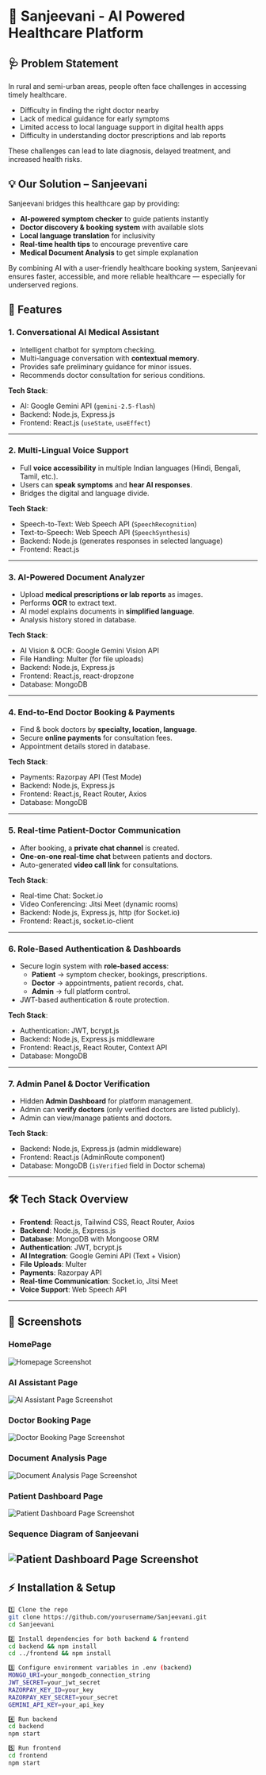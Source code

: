 # 🏥 Sanjeevani - AI Powered Healthcare Platform  

## 🩺 Problem Statement  
In rural and semi-urban areas, people often face challenges in accessing timely healthcare.  
- Difficulty in finding the right doctor nearby  
- Lack of medical guidance for early symptoms  
- Limited access to local language support in digital health apps  
- Difficulty in understanding doctor prescriptions and lab reports 

These challenges can lead to late diagnosis, delayed treatment, and increased health risks.  

## 💡 Our Solution – Sanjeevani  
Sanjeevani bridges this healthcare gap by providing:  
- **AI-powered symptom checker** to guide patients instantly  
- **Doctor discovery & booking system** with available slots    
- **Local language translation** for inclusivity  
- **Real-time health tips** to encourage preventive care
- **Medical Document Analysis** to get simple explanation 

By combining AI with a user-friendly healthcare booking system, Sanjeevani ensures faster, accessible, and more reliable healthcare — especially for underserved regions.  

## 🚀 Features  

### 1. Conversational AI Medical Assistant  
- Intelligent chatbot for symptom checking.  
- Multi-language conversation with **contextual memory**.  
- Provides safe preliminary guidance for minor issues.  
- Recommends doctor consultation for serious conditions.  

**Tech Stack**:  
- AI: Google Gemini API (`gemini-2.5-flash`)  
- Backend: Node.js, Express.js  
- Frontend: React.js (`useState`, `useEffect`)  

---

### 2. Multi-Lingual Voice Support   
- Full **voice accessibility** in multiple Indian languages (Hindi, Bengali, Tamil, etc.).  
- Users can **speak symptoms** and **hear AI responses**.  
- Bridges the digital and language divide.  

**Tech Stack**:  
- Speech-to-Text: Web Speech API (`SpeechRecognition`)  
- Text-to-Speech: Web Speech API (`SpeechSynthesis`)  
- Backend: Node.js (generates responses in selected language)  
- Frontend: React.js  

---

### 3. AI-Powered Document Analyzer  
- Upload **medical prescriptions or lab reports** as images.  
- Performs **OCR** to extract text.  
- AI model explains documents in **simplified language**.  
- Analysis history stored in database.  

**Tech Stack**:  
- AI Vision & OCR: Google Gemini Vision API  
- File Handling: Multer (for file uploads)  
- Backend: Node.js, Express.js  
- Frontend: React.js, react-dropzone  
- Database: MongoDB  

---

### 4. End-to-End Doctor Booking & Payments  
- Find & book doctors by **specialty, location, language**.  
- Secure **online payments** for consultation fees.  
- Appointment details stored in database.  

**Tech Stack**:  
- Payments: Razorpay API (Test Mode)  
- Backend: Node.js, Express.js  
- Frontend: React.js, React Router, Axios  
- Database: MongoDB  

---

### 5. Real-time Patient-Doctor Communication  
- After booking, a **private chat channel** is created.  
- **One-on-one real-time chat** between patients and doctors.  
- Auto-generated **video call link** for consultations.  

**Tech Stack**:  
- Real-time Chat: Socket.io  
- Video Conferencing: Jitsi Meet (dynamic rooms)  
- Backend: Node.js, Express.js, http (for Socket.io)  
- Frontend: React.js, socket.io-client  

---

### 6. Role-Based Authentication & Dashboards  
- Secure login system with **role-based access**:  
  - **Patient** → symptom checker, bookings, prescriptions.  
  - **Doctor** → appointments, patient records, chat.  
  - **Admin** → full platform control.  
- JWT-based authentication & route protection.  

**Tech Stack**:  
- Authentication: JWT, bcrypt.js  
- Backend: Node.js, Express.js middleware  
- Frontend: React.js, React Router, Context API  
- Database: MongoDB  

---

### 7. Admin Panel & Doctor Verification  
- Hidden **Admin Dashboard** for platform management.  
- Admin can **verify doctors** (only verified doctors are listed publicly).  
- Admin can view/manage patients and doctors.  

**Tech Stack**:  
- Backend: Node.js, Express.js (admin middleware)  
- Frontend: React.js (AdminRoute component)  
- Database: MongoDB (`isVerified` field in Doctor schema)  

---

## 🛠️ Tech Stack Overview  

- **Frontend**: React.js, Tailwind CSS, React Router, Axios  
- **Backend**: Node.js, Express.js  
- **Database**: MongoDB with Mongoose ORM  
- **Authentication**: JWT, bcrypt.js  
- **AI Integration**: Google Gemini API (Text + Vision)  
- **File Uploads**: Multer  
- **Payments**: Razorpay API  
- **Real-time Communication**: Socket.io, Jitsi Meet  
- **Voice Support**: Web Speech API  

---

## 📸 Screenshots

### HomePage 
![Homepage Screenshot](frontend/src/assets/screenshots/HomePage.png)

### AI Assistant Page
![AI Assistant Page Screenshot](frontend/src/assets/screenshots/AI_Assistant.png)

### Doctor Booking Page
![Doctor Booking Page Screenshot](frontend/src/assets/screenshots/DoctorBookingPage.png)

### Document Analysis Page
![Document Analysis Page Screenshot](frontend/src/assets/screenshots/DocumentAnalysisPage.png)

### Patient Dashboard Page
![Patient Dashboard Page Screenshot](frontend/src/assets/screenshots/PatientDashboard.png)

### Sequence Diagram of Sanjeevani

![Patient Dashboard Page Screenshot](frontend/src/assets/screenshots/Sanjeevani-Sequence-Diagram.png)
---

## ⚡ Installation & Setup  
 
```bash
1️⃣ Clone the repo 
git clone https://github.com/yourusername/Sanjeevani.git
cd Sanjeevani

2️⃣ Install dependencies for both backend & frontend
cd backend && npm install
cd ../frontend && npm install

3️⃣ Configure environment variables in .env (backend)
MONGO_URI=your_mongodb_connection_string
JWT_SECRET=your_jwt_secret
RAZORPAY_KEY_ID=your_key
RAZORPAY_KEY_SECRET=your_secret
GEMINI_API_KEY=your_api_key

4️⃣ Run backend
cd backend
npm start

5️⃣ Run frontend
cd frontend
npm start
